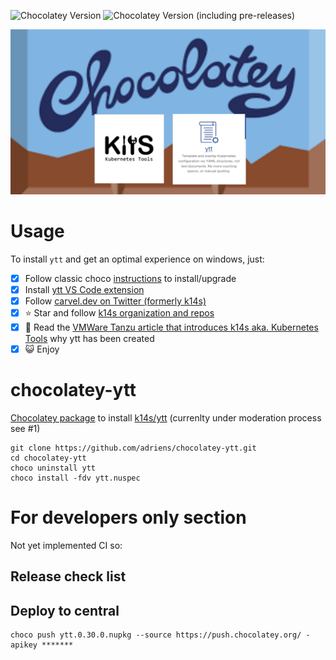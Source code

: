 ![Chocolatey Version](https://img.shields.io/chocolatey/v/ytt)
![Chocolatey Version (including pre-releases)](https://img.shields.io/chocolatey/v/ytt?include_prereleases)

![Project banner](choco-ytt-banner.png)


# Usage

To install `ytt` and get an optimal experience on windows, just:

- [x] Follow classic choco [instructions](https://chocolatey.org/packages/ytt/) to install/upgrade
- [x] Install [ytt VS Code extension](https://marketplace.visualstudio.com/items?itemName=ewrenn.vscode-ytt)
- [x] Follow [carvel.dev on Twitter (formerly k14s)](https://twitter.com/carvel_dev)
- [x] :star: Star and follow [k14s organization and repos](https://github.com/k14s)
- [x] :book: Read the [VMWare Tanzu article that introduces k14s aka. Kubernetes Tools](https://tanzu.vmware.com/content/blog/introducing-k14s-kubernetes-tools-simple-and-composable-tools-for-application-deployment) why ytt has been created
- [x] :smiley_cat: Enjoy

# chocolatey-ytt

[Chocolatey package](https://chocolatey.org/packages/ytt/) to install [k14s/ytt](https://github.com/k14s/ytt) (currenlty under moderation process see #1)

```
git clone https://github.com/adriens/chocolatey-ytt.git
cd chocolatey-ytt
choco uninstall ytt
choco install -fdv ytt.nuspec
```

# For developers only section

Not yet implemented CI so:

## Release check list


## Deploy to central

```
choco push ytt.0.30.0.nupkg --source https://push.chocolatey.org/ -apikey *******
```
